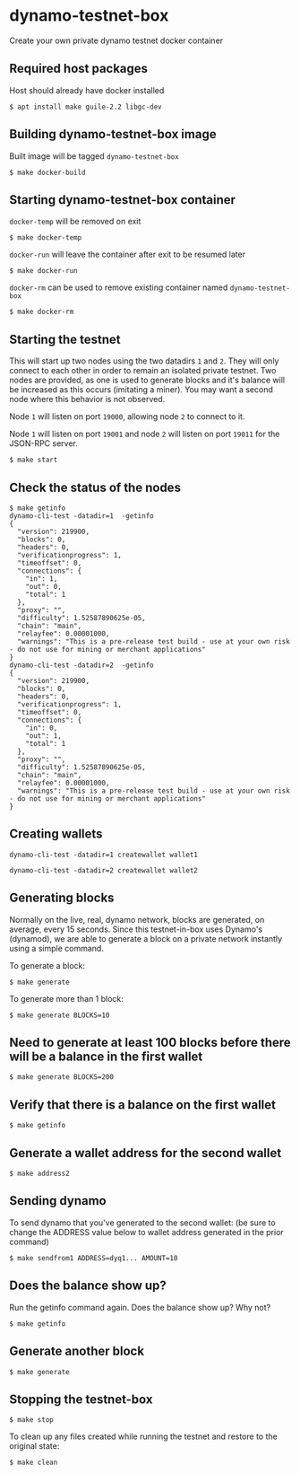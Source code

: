 # dynamo-testnet-box

Create your own private dynamo testnet docker container

## Required host packages

Host should already have docker installed

```
$ apt install make guile-2.2 libgc-dev
```

## Building dynamo-testnet-box image

Built image will be tagged `dynamo-testnet-box`

```
$ make docker-build
```

## Starting dynamo-testnet-box container

`docker-temp` will be removed on exit

```
$ make docker-temp
```

`docker-run` will leave the container after exit to be resumed later

```
$ make docker-run
```

`docker-rm` can be used to remove existing container named `dynamo-testnet-box`

```
$ make docker-rm
```

## Starting the testnet 

This will start up two nodes using the two datadirs `1` and `2`. They
will only connect to each other in order to remain an isolated private testnet.
Two nodes are provided, as one is used to generate blocks and it's balance
will be increased as this occurs (imitating a miner). You may want a second node
where this behavior is not observed.

Node `1` will listen on port `19000`, allowing node `2` to connect to it.

Node `1` will listen on port `19001` and node `2` will listen on port `19011`
for the JSON-RPC server.

```
$ make start
```

## Check the status of the nodes

```
$ make getinfo
dynamo-cli-test -datadir=1  -getinfo
{
  "version": 219900,
  "blocks": 0,
  "headers": 0,
  "verificationprogress": 1,
  "timeoffset": 0,
  "connections": {
    "in": 1,
    "out": 0,
    "total": 1
  },
  "proxy": "",
  "difficulty": 1.52587890625e-05,
  "chain": "main",
  "relayfee": 0.00001000,
  "warnings": "This is a pre-release test build - use at your own risk - do not use for mining or merchant applications"
}
dynamo-cli-test -datadir=2  -getinfo
{
  "version": 219900,
  "blocks": 0,
  "headers": 0,
  "verificationprogress": 1,
  "timeoffset": 0,
  "connections": {
    "in": 0,
    "out": 1,
    "total": 1
  },
  "proxy": "",
  "difficulty": 1.52587890625e-05,
  "chain": "main",
  "relayfee": 0.00001000,
  "warnings": "This is a pre-release test build - use at your own risk - do not use for mining or merchant applications"
}
```
## Creating wallets

```
dynamo-cli-test -datadir=1 createwallet wallet1
```

```
dynamo-cli-test -datadir=2 createwallet wallet2
```

## Generating blocks

Normally on the live, real, dynamo network, blocks are generated, 
on average, every 15 seconds. Since this testnet-in-box uses Dynamo's (dynamod), 
we are able to generate a block on a private network instantly using a simple command.

To generate a block:

```
$ make generate
```

To generate more than 1 block:

```
$ make generate BLOCKS=10
```

## Need to generate at least 100 blocks before there will be a balance in the first wallet
```
$ make generate BLOCKS=200
```

## Verify that there is a balance on the first wallet
```
$ make getinfo
```

## Generate a wallet address for the second wallet
```
$ make address2
```

## Sending dynamo
To send dynamo that you've generated to the second wallet: (be sure to change the ADDRESS value below to wallet address generated in the prior command)

```
$ make sendfrom1 ADDRESS=dyq1... AMOUNT=10
```

## Does the balance show up?
Run the getinfo command again. Does the balance show up? Why not?
```
$ make getinfo
```

## Generate another block
```
$ make generate
```

## Stopping the testnet-box

```
$ make stop
```

To clean up any files created while running the testnet and restore to the
original state:

```
$ make clean
```
